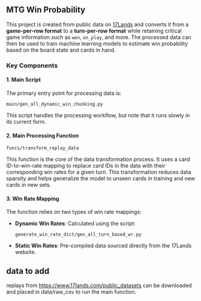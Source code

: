 ## MTG Win Probability

This project is created from public data on [17Lands](https://www.17lands.com/) and converts it from a **game-per-row format** to a **turn-per-row format** while retaining critical game information such as `won`, `on_play`, and more. The processed data can then be used to train machine learning models to estimate win probability based on the board state and cards in hand.

### Key Components

#### 1. Main Script
The primary entry point for processing data is:
```
main/gen_all_dynamic_win_chunking.py
```
This script handles the processing workflow, but note that it runs slowly in its current form.

#### 2. Main Processing Function
```
funcs/transform_replay_data
```
This function is the core of the data transformation process. It uses a card ID-to-win-rate mapping to replace card IDs in the data with their corresponding win rates for a given turn. This transformation reduces data sparsity and helps generalize the model to unseen cards in training and new cards in new sets. 

#### 3. Win Rate Mapping
The function relies on two types of win rate mappings:
- **Dynamic Win Rates**: Calculated using the script:
  ```
  generate_win_rate_dict/gen_all_turn_based_wr.py
  ```
- **Static Win Rates**: Pre-compiled data sourced directly from the 17Lands website.


## data to add

replays from https://www.17lands.com/public_datasets can be downloaded and placed in data/raw_csv to run the main function. 



